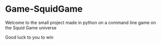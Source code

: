# Game-SquidGame
Welcome to the small project made in python on a command line game on the Squid Game universe

Good luck to you to win
